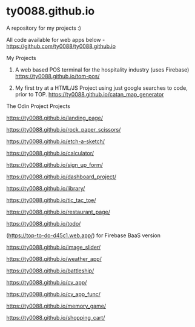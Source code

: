 # ty0088.github.io

A repository for my projects :)

All code available for web apps below - https://github.com/ty0088/ty0088.github.io


My Projects

1. A web based POS terminal for the hospitality industry (uses Firebase) https://ty0088.github.io/tom-pos/

2. My first try at a HTML/JS Project using just google searches to code, prior to TOP. https://ty0088.github.io/catan_map_generator


The Odin Project Projects

https://ty0088.github.io/landing_page/

https://ty0088.github.io/rock_paper_scissors/

https://ty0088.github.io/etch-a-sketch/

https://ty0088.github.io/calculator/

https://ty0088.github.io/sign_up_form/

https://ty0088.github.io/dashboard_project/

https://ty0088.github.io/library/

https://ty0088.github.io/tic_tac_toe/

https://ty0088.github.io/restaurant_page/

https://ty0088.github.io/todo/

(https://top-to-do-d45c1.web.app/) for Firebase BaaS version

https://ty0088.github.io/image_slider/

https://ty0088.github.io/weather_app/

https://ty0088.github.io/battleship/

https://ty0088.github.io/cv_app/

https://ty0088.github.io/cv_app_func/

https://ty0088.github.io/memory_game/

https://ty0088.github.io/shopping_cart/
